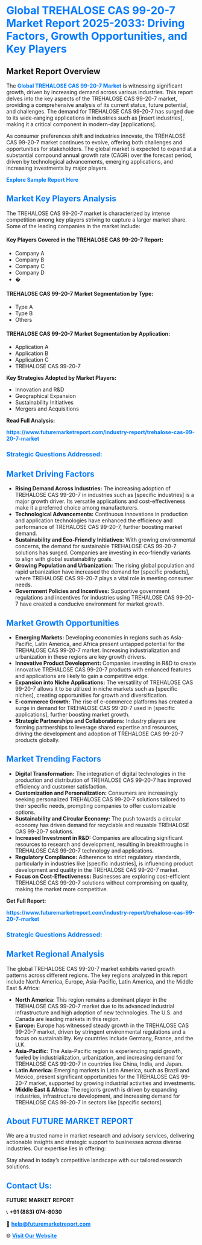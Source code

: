 <h1 style="color: #007BFF;">Global TREHALOSE CAS 99-20-7 Market Report 2025-2033: Driving Factors, Growth Opportunities, and Key Players</h1>

<section id="overview">
<h2>Market Report Overview</h2>
<p>The <a href="https://www.futuremarketreport.com/industry-report/trehalose-cas-99-20-7-market" style="color: #007BFF; text-decoration: none;"><strong>Global TREHALOSE CAS 99-20-7 Market</strong></a> is witnessing significant growth, driven by increasing demand across various industries. This report delves into the key aspects of the TREHALOSE CAS 99-20-7 market, providing a comprehensive analysis of its current status, future potential, and challenges. The demand for TREHALOSE CAS 99-20-7 has surged due to its wide-ranging applications in industries such as [insert industries], making it a critical component in modern-day [applications].</p>
<p>As consumer preferences shift and industries innovate, the TREHALOSE CAS 99-20-7 market continues to evolve, offering both challenges and opportunities for stakeholders. The global market is expected to expand at a substantial compound annual growth rate (CAGR) over the forecast period, driven by technological advancements, emerging applications, and increasing investments by major players.</p>
</section>

<section id="overview">
<p><a href="https://www.futuremarketreport.com/request-sample/reportId=116572" style="color: #007BFF; text-decoration: none;"><strong>Explore Sample Report Here</strong></a></p>
</section>

<section id="key-players">
<h2 style="color: #007BFF;">Market Key Players Analysis</h2>
<p>The TREHALOSE CAS 99-20-7 market is characterized by intense competition among key players striving to capture a larger market share. Some of the leading companies in the market include:</p>
<h4>Key Players Covered in the TREHALOSE CAS 99-20-7 Report:</h4>
<ul><li>Company A</li><li>Company B</li><li>Company C</li><li>Company D</li><li>�</li></ul>
<h4>TREHALOSE CAS 99-20-7 Market Segmentation by Type:</h4>
<ul><li>Type A</li><li>Type B</li><li>Others</li></ul>

<h4>TREHALOSE CAS 99-20-7 Market Segmentation by Application:</h4>
<ul><li>Application A</li><li>Application B</li><li>Application C</li><li>TREHALOSE CAS 99-20-7</li></ul>
<p><strong>Key Strategies Adopted by Market Players:</strong></p>
<ul>
<li>Innovation and R&D</li>
<li>Geographical Expansion</li>
<li>Sustainability Initiatives</li>
<li>Mergers and Acquisitions</li>
</ul>
</section>

<section>
<p><strong>Read Full Analysis: </strong></p><a href="https://www.futuremarketreport.com/industry-report/trehalose-cas-99-20-7-market" style="color: #007BFF; text-decoration: none;"><strong>https://www.futuremarketreport.com/industry-report/trehalose-cas-99-20-7-market</strong></a>
<h3 style="color: #007BFF;">Strategic Questions Addressed:</h3>
</section>

<section id="driving-factors">
<h2 style="color: #007BFF;">Market Driving Factors</h2>
<ul>
<li><strong>Rising Demand Across Industries:</strong> The increasing adoption of TREHALOSE CAS 99-20-7 in industries such as [specific industries] is a major growth driver. Its versatile applications and cost-effectiveness make it a preferred choice among manufacturers.</li>
<li><strong>Technological Advancements:</strong> Continuous innovations in production and application technologies have enhanced the efficiency and performance of TREHALOSE CAS 99-20-7, further boosting market demand.</li>
<li><strong>Sustainability and Eco-Friendly Initiatives:</strong> With growing environmental concerns, the demand for sustainable TREHALOSE CAS 99-20-7 solutions has surged. Companies are investing in eco-friendly variants to align with global sustainability goals.</li>
<li><strong>Growing Population and Urbanization:</strong> The rising global population and rapid urbanization have increased the demand for [specific products], where TREHALOSE CAS 99-20-7 plays a vital role in meeting consumer needs.</li>
<li><strong>Government Policies and Incentives:</strong> Supportive government regulations and incentives for industries using TREHALOSE CAS 99-20-7 have created a conducive environment for market growth.</li>
</ul>
</section>

<section id="growth-opportunities">
<h2 style="color: #007BFF;">Market Growth Opportunities</h2>
<ul>
<li><strong>Emerging Markets:</strong> Developing economies in regions such as Asia-Pacific, Latin America, and Africa present untapped potential for the TREHALOSE CAS 99-20-7 market. Increasing industrialization and urbanization in these regions are key growth drivers.</li>
<li><strong>Innovative Product Development:</strong> Companies investing in R&D to create innovative TREHALOSE CAS 99-20-7 products with enhanced features and applications are likely to gain a competitive edge.</li>
<li><strong>Expansion into Niche Applications:</strong> The versatility of TREHALOSE CAS 99-20-7 allows it to be utilized in niche markets such as [specific niches], creating opportunities for growth and diversification.</li>
<li><strong>E-commerce Growth:</strong> The rise of e-commerce platforms has created a surge in demand for TREHALOSE CAS 99-20-7 used in [specific applications], further boosting market growth.</li>
<li><strong>Strategic Partnerships and Collaborations:</strong> Industry players are forming partnerships to leverage shared expertise and resources, driving the development and adoption of TREHALOSE CAS 99-20-7 products globally.</li>
</ul>
</section>

<section id="trending-factors">
<h2 style="color: #007BFF;">Market Trending Factors</h2>
<ul>
<li><strong>Digital Transformation:</strong> The integration of digital technologies in the production and distribution of TREHALOSE CAS 99-20-7 has improved efficiency and customer satisfaction.</li>
<li><strong>Customization and Personalization:</strong> Consumers are increasingly seeking personalized TREHALOSE CAS 99-20-7 solutions tailored to their specific needs, prompting companies to offer customizable options.</li>
<li><strong>Sustainability and Circular Economy:</strong> The push towards a circular economy has driven demand for recyclable and reusable TREHALOSE CAS 99-20-7 solutions.</li>
<li><strong>Increased Investment in R&D:</strong> Companies are allocating significant resources to research and development, resulting in breakthroughs in TREHALOSE CAS 99-20-7 technology and applications.</li>
<li><strong>Regulatory Compliance:</strong> Adherence to strict regulatory standards, particularly in industries like [specific industries], is influencing product development and quality in the TREHALOSE CAS 99-20-7 market.</li>
<li><strong>Focus on Cost-Effectiveness:</strong> Businesses are exploring cost-efficient TREHALOSE CAS 99-20-7 solutions without compromising on quality, making the market more competitive.</li>
</ul>
</section>

<section>
<p><strong>Get Full Report: </strong></p><a href="https://www.futuremarketreport.com/industry-report/trehalose-cas-99-20-7-market" style="color: #007BFF; text-decoration: none;"><strong>https://www.futuremarketreport.com/industry-report/trehalose-cas-99-20-7-market</strong></a>
<h3 style="color: #007BFF;">Strategic Questions Addressed:</h3>
</section>


<section id="regional-analysis">
<h2 style="color: #007BFF;">Market Regional Analysis</h2>
<p>The global TREHALOSE CAS 99-20-7 market exhibits varied growth patterns across different regions. The key regions analyzed in this report include North America, Europe, Asia-Pacific, Latin America, and the Middle East & Africa:</p>
<ul>
<li><strong>North America:</strong> This region remains a dominant player in the TREHALOSE CAS 99-20-7 market due to its advanced industrial infrastructure and high adoption of new technologies. The U.S. and Canada are leading markets in this region.</li>
<li><strong>Europe:</strong> Europe has witnessed steady growth in the TREHALOSE CAS 99-20-7 market, driven by stringent environmental regulations and a focus on sustainability. Key countries include Germany, France, and the U.K.</li>
<li><strong>Asia-Pacific:</strong> The Asia-Pacific region is experiencing rapid growth, fueled by industrialization, urbanization, and increasing demand for TREHALOSE CAS 99-20-7 in countries like China, India, and Japan.</li>
<li><strong>Latin America:</strong> Emerging markets in Latin America, such as Brazil and Mexico, present significant opportunities for the TREHALOSE CAS 99-20-7 market, supported by growing industrial activities and investments.</li>
<li><strong>Middle East & Africa:</strong> The region’s growth is driven by expanding industries, infrastructure development, and increasing demand for TREHALOSE CAS 99-20-7 in sectors like [specific sectors].</li>
</ul>
</section>

<footer>
<h2 style="color: #007BFF;">About FUTURE MARKET REPORT</h2>
<p>We are a trusted name in market research and advisory services, delivering actionable insights and strategic support to businesses across diverse industries. Our expertise lies in offering:</p>

<p>Stay ahead in today’s competitive landscape with our tailored research solutions.</p>

<h2 style="color: #007BFF;">Contact Us:</h2>
<p><strong>FUTURE MARKET REPORT</strong></p>
<p>📞 <strong>+91 (883) 074-8030</strong></p>
<p>📧 <strong><a href="mailto:help@futuremarketreport.com" style="color: #007BFF;">help@futuremarketreport.com</a></strong></p>
<p>🌐 <strong><a href="https://www.futuremarketreport.com/" style="color: #007BFF;">Visit Our Website</a></strong></p>
</footer>